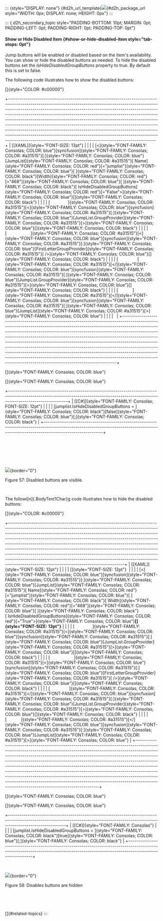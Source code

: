 ::: {style="DISPLAY: none"}
[](ms-xhelp:///?Id=d2h_url_template){#d2h_url_template}![](!package_url!){#d2h_package_url style="WIDTH: 0px; DISPLAY: none; HEIGHT: 0px"}
:::

::: {.d2h_secondary_topic style="PADDING-BOTTOM: 10pt; MARGIN: 0pt; PADDING-LEFT: 0pt; PADDING-RIGHT: 0pt; PADDING-TOP: 0pt"}
#### Show or Hide Disabled Item {#show-or-hide-disabled-item style="tab-stops: 0pt"}

Jump buttons will be enabled or disabled based on the item's availability.  You can show or hide the disabled buttons as needed. To hide the disabled buttons set the *IsHideDisabledGroupButtons* property to true. By default this is set to false.

The following code illustrates how to show the disabled buttons:

[]{style="COLOR: #c00000"} 

+---------------------------------------------------------------------------------------------------------------------------------------------------------------------------------------------------------------------------------------------------------------------------------------------------------------------------------------------------------------------------------------------------------------------------------------------------------------------------------------------------------------------------------------------------------------------------------------------------------------------------------------------------------------------------------------------------------------------------+
| [\[XAML\]]{style="FONT-SIZE: 13pt"}                                                                                                                                                                                                                                                                                                                                                                                                                                                                                                                                                                                                                                                                                       |
|                                                                                                                                                                                                                                                                                                                                                                                                                                                                                                                                                                                                                                                                                                                           |
| [\<]{style="FONT-FAMILY: Consolas; COLOR: blue"}[syncfusion]{style="FONT-FAMILY: Consolas; COLOR: #a31515"}[:]{style="FONT-FAMILY: Consolas; COLOR: blue"}[JumpList]{style="FONT-FAMILY: Consolas; COLOR: #a31515"}[ Name]{style="FONT-FAMILY: Consolas; COLOR: red"}[=\"jumplist\"]{style="FONT-FAMILY: Consolas; COLOR: blue"}[ ]{style="FONT-FAMILY: Consolas; COLOR: black"}[Width]{style="FONT-FAMILY: Consolas; COLOR: red"}[=\"468\"]{style="FONT-FAMILY: Consolas; COLOR: blue"}[ ]{style="FONT-FAMILY: Consolas; COLOR: black"}[ IsHideDisabledGroupButtons]{style="FONT-FAMILY: Consolas; COLOR: red"}[=\"False\"\>]{style="FONT-FAMILY: Consolas; COLOR: blue"}[]{style="FONT-FAMILY: Consolas; COLOR: black"} |
|                                                                                                                                                                                                                                                                                                                                                                                                                                                                                                                                                                                                                                                                                                                           |
| [               ]{style="FONT-FAMILY: Consolas; COLOR: #a31515"}[\<]{style="FONT-FAMILY: Consolas; COLOR: blue"}[syncfusion]{style="FONT-FAMILY: Consolas; COLOR: #a31515"}[:]{style="FONT-FAMILY: Consolas; COLOR: blue"}[JumpList.GroupProvider]{style="FONT-FAMILY: Consolas; COLOR: #a31515"}[\>]{style="FONT-FAMILY: Consolas; COLOR: blue"}[]{style="FONT-FAMILY: Consolas; COLOR: black"}                                                                                                                                                                                                                                                                                                                          |
|                                                                                                                                                                                                                                                                                                                                                                                                                                                                                                                                                                                                                                                                                                                           |
| [                    ]{style="FONT-FAMILY: Consolas; COLOR: #a31515"}[\<]{style="FONT-FAMILY: Consolas; COLOR: blue"}[syncfusion]{style="FONT-FAMILY: Consolas; COLOR: #a31515"}[:]{style="FONT-FAMILY: Consolas; COLOR: blue"}[FirstLetterGroupProvider]{style="FONT-FAMILY: Consolas; COLOR: #a31515"}[ /\>]{style="FONT-FAMILY: Consolas; COLOR: blue"}[]{style="FONT-FAMILY: Consolas; COLOR: black"}                                                                                                                                                                                                                                                                                                                 |
|                                                                                                                                                                                                                                                                                                                                                                                                                                                                                                                                                                                                                                                                                                                           |
| [                ]{style="FONT-FAMILY: Consolas; COLOR: #a31515"}[\</]{style="FONT-FAMILY: Consolas; COLOR: blue"}[syncfusion]{style="FONT-FAMILY: Consolas; COLOR: #a31515"}[:]{style="FONT-FAMILY: Consolas; COLOR: blue"}[JumpList.GroupProvider]{style="FONT-FAMILY: Consolas; COLOR: #a31515"}[\>]{style="FONT-FAMILY: Consolas; COLOR: blue"}[]{style="FONT-FAMILY: Consolas; COLOR: black"}                                                                                                                                                                                                                                                                                                                        |
|                                                                                                                                                                                                                                                                                                                                                                                                                                                                                                                                                                                                                                                                                                                           |
| [            ]{style="FONT-FAMILY: Consolas; COLOR: #a31515"}[\</]{style="FONT-FAMILY: Consolas; COLOR: blue"}[syncfusion]{style="FONT-FAMILY: Consolas; COLOR: #a31515"}[:]{style="FONT-FAMILY: Consolas; COLOR: blue"}[JumpList]{style="FONT-FAMILY: Consolas; COLOR: #a31515"}[\>]{style="FONT-FAMILY: Consolas; COLOR: blue"}                                                                                                                                                                                                                                                                                                                                                                                         |
|                                                                                                                                                                                                                                                                                                                                                                                                                                                                                                                                                                                                                                                                                                                           |
|                                                                                                                                                                                                                                                                                                                                                                                                                                                                                                                                                                                                                                                                                                                           |
+---------------------------------------------------------------------------------------------------------------------------------------------------------------------------------------------------------------------------------------------------------------------------------------------------------------------------------------------------------------------------------------------------------------------------------------------------------------------------------------------------------------------------------------------------------------------------------------------------------------------------------------------------------------------------------------------------------------------------+

[]{style="FONT-FAMILY: Consolas; COLOR: blue"} 

[]{style="FONT-FAMILY: Consolas; COLOR: blue"} 

+------------------------------------------------------------------------------------------------------------------------------------------------------------------------------------------+
| [\[C#\]]{style="FONT-FAMILY: Consolas; FONT-SIZE: 12pt"}                                                                                                                                 |
|                                                                                                                                                                                          |
| [jumplist.IsHideDisabledGroupButtons = ]{style="FONT-FAMILY: Consolas; COLOR: black"}[false]{style="FONT-FAMILY: Consolas; COLOR: blue"}[;]{style="FONT-FAMILY: Consolas; COLOR: black"} |
+------------------------------------------------------------------------------------------------------------------------------------------------------------------------------------------+

 

 

 

![](ImagesExt/image78_58.jpg){border="0"}

Figure 57: Disabled buttons are visible.

 

The followi[n]{.BodyText1Char}g code illustrates how to hide the disabled buttons:

[]{style="COLOR: #c00000"} 

+-----------------------------------------------------------------------------------------------------------------------------------------------------------------------------------------------------------------------------------------------------------------------------------------------------------------------------------------------------------------------------------------------------------------------------------------------------------------------------------------------------------------------------------------------------------------------------------------------------------------------------------------------------------------------------------------------------------+
| [\[XAML\]]{style="FONT-SIZE: 12pt"}                                                                                                                                                                                                                                                                                                                                                                                                                                                                                                                                                                                                                                                                       |
|                                                                                                                                                                                                                                                                                                                                                                                                                                                                                                                                                                                                                                                                                                           |
| []{style="FONT-SIZE: 12pt"}                                                                                                                                                                                                                                                                                                                                                                                                                                                                                                                                                                                                                                                                               |
|                                                                                                                                                                                                                                                                                                                                                                                                                                                                                                                                                                                                                                                                                                           |
| [\<]{style="FONT-FAMILY: Consolas; COLOR: blue"}[syncfusion]{style="FONT-FAMILY: Consolas; COLOR: #a31515"}[:]{style="FONT-FAMILY: Consolas; COLOR: blue"}[JumpList]{style="FONT-FAMILY: Consolas; COLOR: #a31515"}[ Name]{style="FONT-FAMILY: Consolas; COLOR: red"}[=\"jumplist\"]{style="FONT-FAMILY: Consolas; COLOR: blue"}[ ]{style="FONT-FAMILY: Consolas; COLOR: black"}[ Width]{style="FONT-FAMILY: Consolas; COLOR: red"}[=\"468\"]{style="FONT-FAMILY: Consolas; COLOR: blue"}[ ]{style="FONT-FAMILY: Consolas; COLOR: black"}[ IsHideDisabledGroupButtons]{style="FONT-FAMILY: Consolas; COLOR: red"}[=\"True\"\>]{style="FONT-FAMILY: Consolas; COLOR: blue"}**[]{style="FONT-SIZE: 13pt"}** |
|                                                                                                                                                                                                                                                                                                                                                                                                                                                                                                                                                                                                                                                                                                           |
| [               ]{style="FONT-FAMILY: Consolas; COLOR: #a31515"}[\<]{style="FONT-FAMILY: Consolas; COLOR: blue"}[syncfusion]{style="FONT-FAMILY: Consolas; COLOR: #a31515"}[:]{style="FONT-FAMILY: Consolas; COLOR: blue"}[JumpList.GroupProvider]{style="FONT-FAMILY: Consolas; COLOR: #a31515"}[\>]{style="FONT-FAMILY: Consolas; COLOR: blue"}[]{style="FONT-FAMILY: Consolas; COLOR: black"}                                                                                                                                                                                                                                                                                                          |
|                                                                                                                                                                                                                                                                                                                                                                                                                                                                                                                                                                                                                                                                                                           |
| [                    ]{style="FONT-FAMILY: Consolas; COLOR: #a31515"}[\<]{style="FONT-FAMILY: Consolas; COLOR: blue"}[syncfusion]{style="FONT-FAMILY: Consolas; COLOR: #a31515"}[:]{style="FONT-FAMILY: Consolas; COLOR: blue"}[FirstLetterGroupProvider]{style="FONT-FAMILY: Consolas; COLOR: #a31515"}[ /\>]{style="FONT-FAMILY: Consolas; COLOR: blue"}[]{style="FONT-FAMILY: Consolas; COLOR: black"}                                                                                                                                                                                                                                                                                                 |
|                                                                                                                                                                                                                                                                                                                                                                                                                                                                                                                                                                                                                                                                                                           |
| [                ]{style="FONT-FAMILY: Consolas; COLOR: #a31515"}[\</]{style="FONT-FAMILY: Consolas; COLOR: blue"}[syncfusion]{style="FONT-FAMILY: Consolas; COLOR: #a31515"}[:]{style="FONT-FAMILY: Consolas; COLOR: blue"}[JumpList.GroupProvider]{style="FONT-FAMILY: Consolas; COLOR: #a31515"}[\>]{style="FONT-FAMILY: Consolas; COLOR: blue"}[]{style="FONT-FAMILY: Consolas; COLOR: black"}                                                                                                                                                                                                                                                                                                        |
|                                                                                                                                                                                                                                                                                                                                                                                                                                                                                                                                                                                                                                                                                                           |
| [            ]{style="FONT-FAMILY: Consolas; COLOR: #a31515"}[\</]{style="FONT-FAMILY: Consolas; COLOR: blue"}[syncfusion]{style="FONT-FAMILY: Consolas; COLOR: #a31515"}[:]{style="FONT-FAMILY: Consolas; COLOR: blue"}[JumpList]{style="FONT-FAMILY: Consolas; COLOR: #a31515"}[\>]{style="FONT-FAMILY: Consolas; COLOR: blue"}                                                                                                                                                                                                                                                                                                                                                                         |
+-----------------------------------------------------------------------------------------------------------------------------------------------------------------------------------------------------------------------------------------------------------------------------------------------------------------------------------------------------------------------------------------------------------------------------------------------------------------------------------------------------------------------------------------------------------------------------------------------------------------------------------------------------------------------------------------------------------+

[]{style="FONT-FAMILY: Consolas; COLOR: blue"} 

[]{style="FONT-FAMILY: Consolas; COLOR: blue"} 

+-----------------------------------------------------------------------------------------------------------------------------------------------------------------------------------------+
| [\[C#\]]{style="FONT-FAMILY: Consolas"}                                                                                                                                                 |
|                                                                                                                                                                                         |
| [jumplist.IsHideDisabledGroupButtons = ]{style="FONT-FAMILY: Consolas; COLOR: black"}[true]{style="FONT-FAMILY: Consolas; COLOR: blue"}[;]{style="FONT-FAMILY: Consolas; COLOR: black"} |
+-----------------------------------------------------------------------------------------------------------------------------------------------------------------------------------------+

 

![](ImagesExt/image78_59.jpg){border="0"}

Figure 58: Disables buttons are hidden

 

 

[]{#related-topics}
:::
